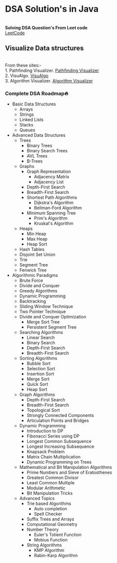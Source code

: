 <h1>DSA Solution's in Java</h1><br>
<b>Solving DSA Question's From Leet code</b><br>
<a href="https://leetcode.com/chiragsingh8926/" target="_blank">LeetCode</a>
<br>
<h2>Visualize Data structures </h2>
<br>
From these sites:- <br>
1. Pathfinding Visualizer. 
<a href="https://clementmihailescu.github.io/Pathfinding-Visualizer/" target="_blank">Pathfinding Visualizer</a>
<br>
2. VisuAlgo.
<a href="https://visualgo.net/en" target="_blank">VisuAlgo</a>
<br>
3. Algorithm Visualizer.
<a href="https://algorithm-visualizer.org" target="_blank">Algorithm Visualizer</a>
<br>
<h3>Complete DSA Roadmap🔥</h3>
<ul>
  <li>Basic Data Structures
    <ul>
      <li>Arrays</li>
      <li>Strings</li>
      <li>Linked Lists</li>
      <li>Stacks</li>
      <li>Queues</li>
    </ul>
  </li>
  <li>Advanced Data Structures
    <ul>
      <li>Trees
        <ul>
          <li>Binary Trees</li>
          <li>Binary Search Trees</li>
          <li>AVL Trees</li>
          <li>B-Trees</li>
        </ul>
      </li>
      <li>Graphs
        <ul>
          <li>Graph Representation
            <ul>
              <li>Adjacency Matrix</li>
              <li>Adjacency List</li>
            </ul>
          </li>
          <li>Depth-First Search</li>
          <li>Breadth-First Search</li>
          <li>Shortest Path Algorithms
            <ul>
              <li>Dijkstra's Algorithm</li>
              <li>Bellman-Ford Algorithm</li>
            </ul>
          </li>
          <li>Minimum Spanning Tree
            <ul>
              <li>Prim's Algorithm</li>
              <li>Kruskal's Algorithm</li>
            </ul>
          </li>
        </ul>
      </li>
      <li>Heaps
        <ul>
          <li>Min Heap</li>
          <li>Max Heap</li>
          <li>Heap Sort</li>
        </ul>
      </li>
      <li>Hash Tables</li>
      <li>Disjoint Set Union</li>
      <li>Trie</li>
      <li>Segment Tree</li>
      <li>Fenwick Tree</li>
    </ul>
  </li>
  <li>Algorithmic Paradigms
      <ul>
        <li>Brute Force</li>
        <li>Divide and Conquer</li>
        <li>Greedy Algorithms</li>
        <li>Dynamic Programming</li>
        <li>Backtracking</li>
        <li>Sliding Window Technique</li>
        <li>Two Pointer Technique</li>
        <li>Divide and Conquer Optimization
          <ul>
            <li>Merge Sort Tree</li>
            <li>Persistent Segment Tree</li>
          </ul>
  </li>
  <li>Searching Algorithms
      <ul>
        <li>Linear Search</li>
        <li>Binary Search</li>
        <li>Depth-First Search</li>
        <li>Breadth-First Search</li>
      </ul>
    </li>
    <li>Sorting Algorithms
      <ul>
        <li>Bubble Sort</li>
        <li>Selection Sort</li>
        <li>Insertion Sort</li>
        <li>Merge Sort</li>
        <li>Quick Sort</li>
        <li>Heap Sort</li>
      </ul>
    </li>
    <li>Graph Algorithms
      <ul>
        <li>Depth-First Search</li>
        <li>Breadth-First Search</li>
        <li>Topological Sort</li>
        <li>Strongly Connected Components</li>
        <li>Articulation Points and Bridges</li>
      </ul>
    </li>
    <li>Dynamic Programming
      <ul>
        <li>Introduction to DP</li>
        <li>Fibonacci Series using DP</li>
        <li>Longest Common Subsequence</li>
        <li>Longest Increasing Subsequence</li>
        <li>Knapsack Problem</li>
        <li>Matrix Chain Multiplication</li>
        <li>Dynamic Programming on Trees</li>
      </ul>
    </li>
    <li>Mathematical and Bit Manipulation Algorithms
      <ul>
        <li>Prime Numbers and Sieve of Eratosthenes</li>
        <li>Greatest Common Divisor</li>
        <li>Least Common Multiple</li>
        <li>Modular Arithmetic</li>
        <li>Bit Manipulation Tricks</li>
      </ul>
    </li>
    <li>Advanced Topics
      <ul>
        <li>Trie based Algorithms
          <ul>
            <li>Auto completion</li>
            <li>Spell Checker</li>
          </ul>
        </li>
        <li>Suffix Trees and Arrays</li>
        <li>Computational Geometry</li>
        <li>Number Theory
          <ul>
            <li>Euler's Totient Function</li>
            <li>Mobius Function</li>
          </ul>
        </li>
        <li>String Algorithms
          <ul>
            <li>KMP Algorithm</li>
            <li>Rabin-Karp Algorithm</li>
          </ul>
        </li>
      </ul>
    </li>
</ul>
